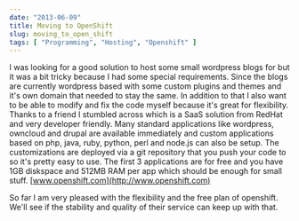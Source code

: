 ```yaml
---
date: "2013-06-09"
title: Moving to OpenShift
slug: moving_to_open_shift
tags: [ "Programming", "Hosting", "Openshift" ]
---
```


I was looking for a good solution to host some small wordpress blogs for but it was a bit tricky because I had some special requirements. 
Since the blogs are currently wordpress based with some custom plugins and themes and it's own domain that needed to stay the same. In addition to that I also want to be able to modify and fix the code myself because it's great for flexibility. 
Thanks to a friend I stumbled across which is a SaaS solution from RedHat and very developer friendly. Many standard applications like wordpress, owncloud and drupal are available immediately and custom applications based on php, java, ruby, python, perl and node.js can also be setup. The customizations are deployed via a git repository that you push your code to so it's pretty easy to use. 
The first 3 applications are for free and you have 1GB diskspace and 512MB RAM per app which should be enough for small stuff. 
[www.openshift.com](http://www.openshift.com)

So far I am very pleased with the flexibility and the free plan of openshift. We'll see if the stability and quality of their service can keep up with that.
